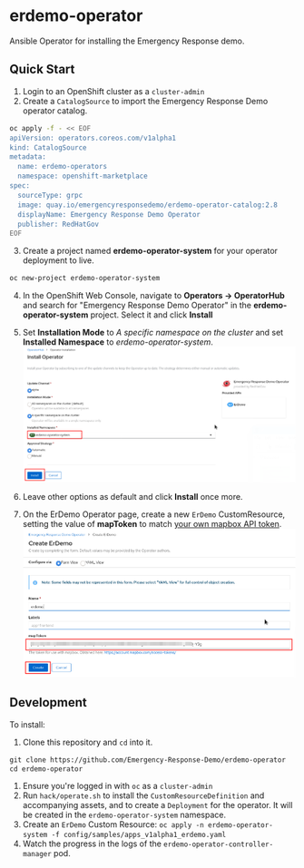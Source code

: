 # erdemo-operator

Ansible Operator for installing the Emergency Response demo.

## Quick Start
1. Login to an OpenShift cluster as a `cluster-admin`
2. Create a `CatalogSource` to import the Emergency Response Demo operator catalog.
```bash
oc apply -f - << EOF
apiVersion: operators.coreos.com/v1alpha1
kind: CatalogSource
metadata:
  name: erdemo-operators
  namespace: openshift-marketplace
spec:
  sourceType: grpc
  image: quay.io/emergencyresponsedemo/erdemo-operator-catalog:2.8
  displayName: Emergency Response Demo Operator
  publisher: RedHatGov
EOF
```
3. Create a project named **erdemo-operator-system** for your operator deployment to live.
```bash
oc new-project erdemo-operator-system
```
4. In the OpenShift Web Console, navigate to **Operators -> OperatorHub** and search for "Emergency Response Demo Operator" in the **erdemo-operator-system** project. Select it and click **Install**
5. Set **Installation Mode** to *A specific namespace on the cluster* and set **Installed Namespace** to *erdemo-operator-system*.
   ![](doc/images/olm_select_namespace.png)
  
6. Leave other options as default and click **Install** once more.
7. On the ErDemo Operator page, create a new `ErDemo` CustomResource, setting the value of **mapToken** to match [your own mapbox API token](https://account.mapbox.com/access-tokens/).
   ![](doc/images/olm_add_mapbox_token.png)

## Development
To install:
1. Clone this repository and `cd` into it.
```
git clone https://github.com/Emergency-Response-Demo/erdemo-operator
cd erdemo-operator 
```
1. Ensure you're logged in with `oc` as a `cluster-admin`
1. Run `hack/operate.sh` to install the `CustomResourceDefinition` and accompanying assets, and to create a `Deployment` for the operator. It will be created in the `erdemo-operator-system` namespace.
1. Create an `ErDemo` Custom Resource: `oc apply -n erdemo-operator-system -f config/samples/apps_v1alpha1_erdemo.yaml`
1. Watch the progress in the logs of the `erdemo-operator-controller-manager` pod.
